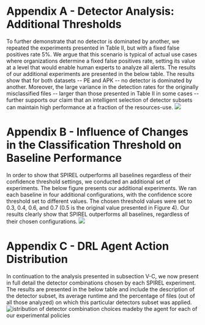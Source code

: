 # Appendix A - Detector Analysis: Additional Thresholds
To further demonstrate that no detector is dominated by another, we repeated the experiments presented in Table II, but with a fixed false positives rate 5\%. 
We argue that this scenario is typical of actual use cases where organizations determine a fixed false positives rate, setting its value at a level that would enable human experts to analyze all alerts.
The results of our additional experiments are presented in the below table. 
The results show that for both datasets -- PE and APK -- no detector is dominated by another. 
Moreover, the large variance in the detection rates for the originally misclassified files -- larger than those presented in Table II in some cases -- further supports our claim that an intelligent selection of detector subsets can maintain high performance at a fraction of the resources-use.
![](https://user-images.githubusercontent.com/45119337/95994553-1e58e880-0e39-11eb-8716-8693b1d0a954.jpg)

# Appendix B - Influence of Changes in the Classification Threshold on Baseline Performance
In order to show that SPIREL outperforms all baselines regardless of their confidence threshold settings, we conducted an additional set of experiments. The below figure presents our additional experiments. We ran each baseline in four additional configurations, with the confidence score threshold set to different values. The chosen threshold values were set to 0.3, 0.4, 0.6, and 0.7 (0.5 is the original value presented in Figure 4). Our results clearly show that SPIREL outperforms all baselines, regardless of their chosen configurations.
![](https://user-images.githubusercontent.com/45119337/95996170-0c784500-0e3b-11eb-85b7-01bb88f8ccc5.png)

# Appendix C -  DRL Agent Action Distribution
In continuation to the analysis presented in subsection V-C, we now present in full detail the detector combinations chosen by each SPIREL experiment. The results are presented in 
the below table and include the description of the detector subset, its average runtime and the percentage of files (out of all those analyzed) on which this particular detectors subset was applied.
![istribution of detector combination choices madeby the agent for each of our experimental policies](https://user-images.githubusercontent.com/45119337/95997405-6cbbb680-0e3c-11eb-95f7-2e71e6f92f6d.jpg)
